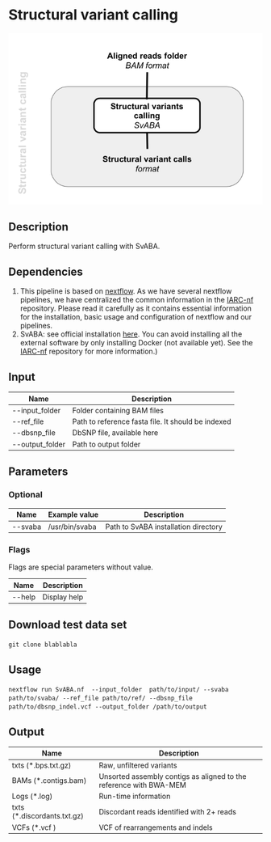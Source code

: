 # Structural variant calling #

![Image SvABA](https://github.com/ImaneLboukili/WGS_analysis/blob/master/SvABA/SvABA.png)

## Description ##

Perform structural variant calling with SvABA.

## Dependencies ## 

1. This pipeline is based on [nextflow](https://www.nextflow.io). As we have several nextflow pipelines, we have centralized the common information in the [IARC-nf](https://github.com/IARCbioinfo/IARC-nf) repository. Please read it carefully as it contains essential information for the installation, basic usage and configuration of nextflow and our pipelines.
2. SvABA: see official installation [here](https://github.com/walaj/svaba). You can avoid installing all the external software by only installing Docker (not available yet). See the [IARC-nf](https://github.com/IARCbioinfo/IARC-nf) repository for more information.)

## Input ## 

**Name**        | **Description**
--------------- | ---------------
--input_folder  |  Folder containing BAM files
--ref_file      |  Path to reference fasta file. It should be indexed
--dbsnp_file    |  DbSNP file, available here
--output_folder |  Path to output folder

## Parameters ## 

### Optional ###
**Name**          | **Example value** | **Description**
------------------| ------------------| ------------------
--svaba           | /usr/bin/svaba    | Path to SvABA installation directory

### Flags ###

Flags are special parameters without value.

**Name**      | **Description**
------------- | -------------
--help        | Display help

## Download test data set ##

`git clone blablabla`

## Usage ##

`nextflow run SvABA.nf  --input_folder  path/to/input/ --svaba path/to/svaba/ --ref_file path/to/ref/ --dbsnp_file path/to/dbsnp_indel.vcf --output_folder /path/to/output` 

## Output ##

**Name**                    | **Description**
--------------------------  | --------------------------
txts (*.bps.txt.gz)         |  Raw, unfiltered variants
BAMs (*.contigs.bam)        |  Unsorted assembly contigs as aligned to the reference with BWA-MEM
Logs (*.log)                |  Run-time information
txts (*.discordants.txt.gz) |  Discordant reads identified with 2+ reads
VCFs (*.vcf )               |  VCF of rearrangements and indels

